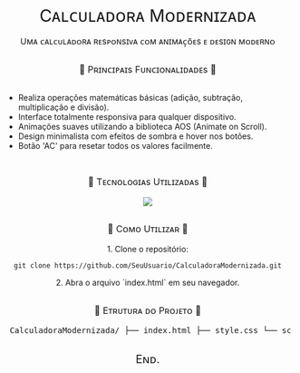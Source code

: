 <!-- Presentation --> <div align="center" style="text-align:center"> <p style="font-size:30px; margin-bottom:5px">Cᴀʟᴄᴜʟᴀᴅᴏʀᴀ Mᴏᴅᴇʀɴɪᴢᴀᴅᴀ</p> <p style="font-size:15px"> Uᴍᴀ ᴄᴀʟᴄᴜʟᴀᴅᴏʀᴀ ʀᴇsᴘᴏɴsɪᴠᴀ ᴄᴏᴍ ᴀɴɪᴍᴀᴄ̧ᴏ̃ᴇs ᴇ ᴅᴇsɪɢɴ ᴍᴏᴅᴇʀɴᴏ </p> </div>
##
<!-- Features --> <div align="center" style="margin-top:25px"> <p style="font-size:16px">🌟 Pʀɪɴᴄɪᴘᴀɪs Fᴜɴᴄɪᴏɴᴀʟɪᴅᴀᴅᴇs 🌟</p> <ul style="text-align:left; display:inline-block;"> <li>Realiza operações matemáticas básicas (adição, subtração, multiplicação e divisão).</li> <li>Interface totalmente responsiva para qualquer dispositivo.</li> <li>Animações suaves utilizando a biblioteca AOS (Animate on Scroll).</li> <li>Design minimalista com efeitos de sombra e hover nos botões.</li> <li>Botão 'AC' para resetar todos os valores facilmente.</li> </ul> </div>
##
<!-- Technologies --> <div align="center" style="margin-top:25px"> <p style="font-size:16px">🚀 Tᴇᴄɴᴏʟᴏɢɪᴀs Uᴛɪʟɪᴢᴀᴅᴀs 🚀</p> <a href="https://skillicons.dev"> <img src="https://skillicons.dev/icons?i=html,css,js" /> </a> </div>
##
<!-- Installation --> <div align="center" style="margin-top:25px"> <p style="font-size:16px">🔧 Cᴏᴍᴏ Uᴛɪʟɪᴢᴀʀ 🔧</p> <p>1. Clone o repositório:</p> <code>git clone https://github.com/SeuUsuario/CalculadoraModernizada.git</code> <p>2. Abra o arquivo `index.html` em seu navegador.</p> </div>
##
<!-- Project Structure --> <div align="center" style="margin-top:25px"> <p style="font-size:16px">📂 Eᴛʀᴜᴛᴜʀᴀ ᴅᴏ Pʀᴏᴊᴇᴛᴏ 📂</p> <pre> CalculadoraModernizada/ ├── index.html ├── style.css └── script.js </pre> </div>

##
<div align="center" style="font-size:20px">Eɴᴅ.</div>
